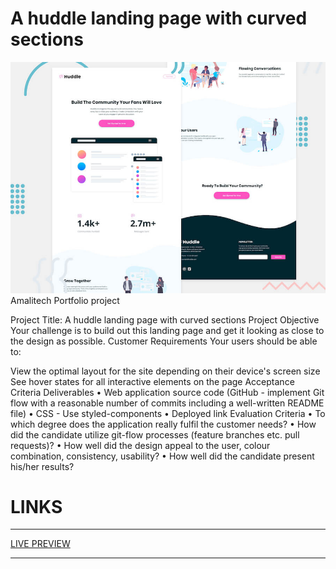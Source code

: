 

# A huddle landing page with curved sections
![desktop_preview](./desktop-preview.jpg)
Amalitech Portfolio project

Project Title: A huddle landing page with curved sections Project Objective Your challenge is to build out this landing page and get it looking as close to the design as possible. Customer Requirements Your users should be able to:

View the optimal layout for the site depending on their device's screen size
See hover states for all interactive elements on the page Acceptance Criteria Deliverables • Web application source code (GitHub - implement Git flow with a reasonable number of commits including a well-written README file) • CSS - Use styled-components • Deployed link Evaluation Criteria • To which degree does the application really fulfil the customer needs? • How did the candidate utilize git-flow processes (feature branches etc. pull requests)? • How well did the design appeal to the user, colour combination, consistency, usability? • How well did the candidate present his/her results?

# LINKS
<hr> 
<a href="https://amalitech-rwd-gr.github.io/00212/index.html">LIVE PREVIEW<a>
<hr>

<!--# Desired outcome for desktop design

![desired_outcome](./desktop-design.jpg)

# Desired outcome for mobile design

![desired_outcome](./mobile-design.jpg)

# Outcome
![Outcome]()-->

